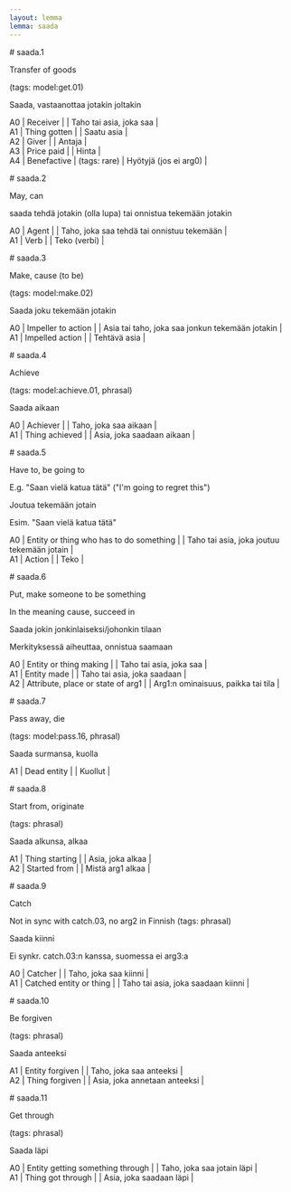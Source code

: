 ```yaml
---
layout: lemma
lemma: saada
---
```


<div class="sense">
# <span class="sensename">saada.1</span>

<span class="description">Transfer of goods</span>

(tags: model:get.01)

<span class="description">Saada, vastaanottaa jotakin joltakin</span>

A0 | Receiver |   | Taho tai asia, joka saa |  
A1 | Thing gotten |   | Saatu asia |  
A2 | Giver |   | Antaja |  
A3 | Price paid |   | Hinta |  
A4 | Benefactive | (tags: rare) | Hyötyjä (jos ei arg0) |  

</div>

<div class="sense">
# <span class="sensename">saada.2</span>

<span class="description">May, can</span>

<span class="description">saada tehdä jotakin (olla lupa) tai onnistua tekemään jotakin  </span>

A0 | Agent |   | Taho, joka saa tehdä tai onnistuu tekemään |  
A1 | Verb |   | Teko (verbi) |  

</div>

<div class="sense">
# <span class="sensename">saada.3</span>

<span class="description">Make, cause (to be)</span>

(tags: model:make.02)

<span class="description">Saada joku tekemään jotakin</span>

A0 | Impeller to action  |   | Asia tai taho, joka saa jonkun tekemään jotakin  |  
A1 | Impelled action |   | Tehtävä asia |  

</div>

<div class="sense">
# <span class="sensename">saada.4</span>

<span class="description">Achieve</span>

(tags: model:achieve.01, phrasal)

<span class="description">Saada aikaan </span>

A0 | Achiever |   | Taho, joka saa aikaan  |  
A1 | Thing achieved |   | Asia, joka saadaan aikaan  |  

</div>

<div class="sense">
# <span class="sensename">saada.5</span>

<span class="description">Have to, be going to</span>

E.g. "Saan vielä katua tätä" ("I'm going to regret this")

<span class="description">Joutua tekemään jotain</span>

Esim. "Saan vielä katua tätä"

A0 | Entity or thing who has to do something |   | Taho tai asia, joka joutuu tekemään jotain |  
A1 | Action |   | Teko |  

</div>

<div class="sense">
# <span class="sensename">saada.6</span>

<span class="description">Put, make someone to be something</span>

In the meaning cause, succeed in

<span class="description">Saada jokin jonkinlaiseksi/johonkin tilaan</span>

Merkityksessä aiheuttaa, onnistua saamaan

A0 | Entity or thing making |   | Taho tai asia, joka saa |  
A1 | Entity made |   | Taho tai asia, joka saadaan |  
A2 | Attribute, place or state of arg1 |   | Arg1:n ominaisuus, paikka tai tila |  

</div>

<div class="sense">
# <span class="sensename">saada.7</span>

<span class="description">Pass away, die</span>

(tags: model:pass.16, phrasal)

<span class="description">Saada surmansa, kuolla</span>



A1 | Dead entity |   | Kuollut |  

</div>

<div class="sense">
# <span class="sensename">saada.8</span>

<span class="description">Start from, originate</span>

(tags: phrasal)

<span class="description">Saada alkunsa, alkaa</span>

A1 | Thing starting |   | Asia, joka alkaa |  
A2 | Started from |   | Mistä arg1 alkaa |  

</div>

<div class="sense">
# <span class="sensename">saada.9</span>

<span class="description">Catch</span>

Not in sync with catch.03, no arg2 in Finnish (tags: phrasal)

<span class="description">Saada kiinni</span>

Ei synkr. catch.03:n kanssa, suomessa ei arg3:a

A0 | Catcher |   | Taho, joka saa kiinni |  
A1 | Catched entity or thing |   | Taho tai asia, joka saadaan kiinni |  

</div>

<div class="sense">
# <span class="sensename">saada.10</span>

<span class="description">Be forgiven</span>

(tags: phrasal)

<span class="description">Saada anteeksi</span>

A1 | Entity forgiven |   | Taho, joka saa anteeksi |  
A2 | Thing forgiven |   | Asia, joka annetaan anteeksi |  

</div>

<div class="sense">
# <span class="sensename">saada.11</span>

<span class="description">Get through</span>

(tags: phrasal)

<span class="description">Saada läpi</span>

A0 | Entity getting something through |   | Taho, joka saa jotain läpi |  
A1 | Thing got through |   | Asia, joka saadaan läpi |  

</div>

